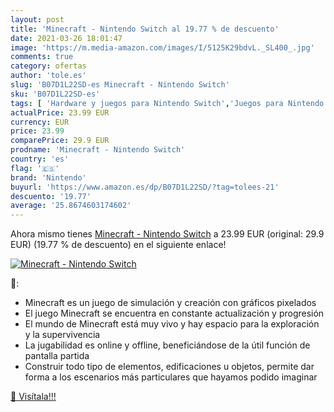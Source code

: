 ```yaml
---
layout: post
title: 'Minecraft - Nintendo Switch al 19.77 % de descuento'
date: 2021-03-26 18:01:47
image: 'https://m.media-amazon.com/images/I/5125K29bdvL._SL400_.jpg'
comments: true
category: ofertas
author: 'tole.es'
slug: 'B07D1L22SD-es Minecraft - Nintendo Switch'
sku: 'B07D1L22SD-es'
tags: [ 'Hardware y juegos para Nintendo Switch','Juegos para Nintendo Switch','Videojuegos','nintendo', ]
actualPrice: 23.99 EUR
currency: EUR
price: 23.99
comparePrice: 29.9 EUR
prodname: 'Minecraft - Nintendo Switch'
country: 'es'
flag: '🇪🇸'
brand: 'Nintendo'
buyurl: 'https://www.amazon.es/dp/B07D1L22SD/?tag=tolees-21'
descuento: '19.77'
average: '25.8674603174602'
---
```


Ahora mismo tienes [Minecraft - Nintendo Switch](https://www.amazon.es/dp/B07D1L22SD/?tag=tolees-21) a 23.99 EUR (original: 29.9 EUR) (19.77 %  de descuento) en el siguiente enlace!

[![Minecraft - Nintendo Switch](https://m.media-amazon.com/images/I/5125K29bdvL._SL400_.jpg)](https://www.amazon.es/dp/B07D1L22SD/?tag=tolees-21)

🔎:

- Minecraft es un juego de simulación y creación con gráficos pixelados
- El juego Minecraft se encuentra en constante actualización y progresión
- El mundo de Minecraft está muy vivo y hay espacio para la exploración y la supervivencia
- La jugabilidad es online y offline, beneficiándose de la útil función de pantalla partida
- Construir todo tipo de elementos, edificaciones u objetos, permite dar forma a los escenarios más particulares que hayamos podido imaginar

[🛒 Visítala!!!](https://www.amazon.es/dp/B07D1L22SD/?tag=tolees-21)

